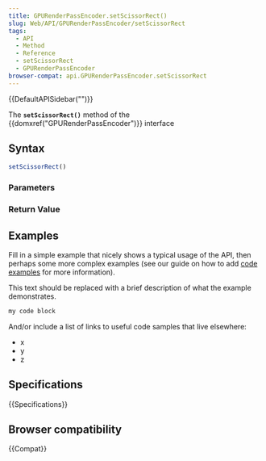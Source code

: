 ```yaml
---
title: GPURenderPassEncoder.setScissorRect()
slug: Web/API/GPURenderPassEncoder/setScissorRect
tags:
  - API
  - Method
  - Reference
  - setScissorRect
  - GPURenderPassEncoder
browser-compat: api.GPURenderPassEncoder.setScissorRect
---
```

{{DefaultAPISidebar("")}}

The **`setScissorRect()`** method of the {{domxref("GPURenderPassEncoder")}} interface 

## Syntax

```js
setScissorRect()
```

### Parameters



### Return Value



## Examples

Fill in a simple example that nicely shows a typical usage of the API, then perhaps some more complex examples (see our guide on how to add [code examples](/en-US/docs/MDN/Contribute/Structures/Code_examples) for more information).

This text should be replaced with a brief description of what the example demonstrates.

```js
my code block
```

And/or include a list of links to useful code samples that live elsewhere:

*   x
*   y
*   z

## Specifications

{{Specifications}}

## Browser compatibility

{{Compat}}

